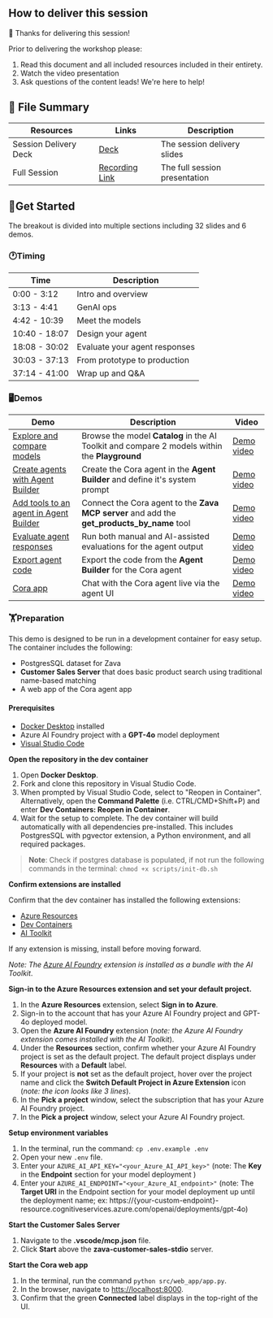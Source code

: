 ## How to deliver this session

🥇 Thanks for delivering this session!

Prior to delivering the workshop please:

1.  Read this document and all included resources included in their entirety.
2.  Watch the video presentation
3.  Ask questions of the content leads! We're here to help!


## 📁 File Summary

| Resources          | Links                            | Description |
|-------------------|----------------------------------|-------------------|
| Session Delivery Deck     |  [Deck](https://aka.ms/AAxryus) | The session delivery slides |
| Full Session | [Recording Link](https://youtu.be/uX66bjIKiaE) | The full session presentation |



## 🚀Get Started

The breakout is divided into multiple sections including 32 slides and 6 demos.

### 🕐Timing

| Time        | Description 
--------------|-------------
0:00 - 3:12   | Intro and overview
3:13 - 4:41   | GenAI ops
4:42 - 10:39   | Meet the models
10:40 - 18:07   | Design your agent
18:08 - 30:02   | Evaluate your agent responses
30:03 - 37:13   | From prototype to production
37:14 - 41:00  | Wrap up and Q&A

### 🖥️Demos

| Demo        | Description | Video 
--------------|-------------|-------------
[Explore and compare models](/docs/demos/explore-compare-models.md)   | Browse the model **Catalog** in the AI Toolkit and compare 2 models within the **Playground** | [Demo video](https://aka.ms/AAxqj4z)
[Create agents with Agent Builder](/docs/demos/create-agents.md)   | Create the Cora agent in the **Agent Builder** and define it's system prompt |  [Demo video](https://aka.ms/AAxq4rm)
[Add tools to an agent in Agent Builder](/docs/demos/add-tools.md)   | Connect the Cora agent to the **Zava MCP server** and add the **get_products_by_name** tool | [Demo video](https://aka.ms/AAxqc9k)
[Evaluate agent responses](/docs/demos/evaluate-agent-responses.md)   | Run both manual and AI-assisted evaluations for the agent output | [Demo video](https://aka.ms/AAxqc9h)
[Export agent code](/docs/demos/export-agent-code.md)   | Export the code from the **Agent Builder** for the Cora agent | [Demo video](https://aka.ms/AAxq4rl)
[Cora app](/docs/demos/cora-app.md)   | Chat with the Cora agent live via the agent UI | [Demo video](https://aka.ms/AAxqj51)

### 🏋️Preparation
This demo is designed to be run in a development container for easy setup. The container includes the following:
- PostgresSQL dataset for Zava
- **Customer Sales Server** that does basic product search using traditional name-based matching
- A web app of the Cora agent app

#### Prerequisites
- [Docker Desktop](https://www.docker.com/products/docker-desktop/) installed
- Azure AI Foundry project with a **GPT-4o** model deployment
- [Visual Studio Code](https://code.visualstudio.com)

**Open the repository in the dev container**

1. Open **Docker Desktop**.
1. Fork and clone this repository in Visual Studio Code.
1. When prompted by Visual Studio Code, select to "Reopen in Container". Alternatively, open the **Command Palette** (i.e. CTRL/CMD+Shift+P) and enter **Dev Containers: Reopen in Container**.
1. Wait for the setup to complete. The dev container will build automatically with all dependencies pre-installed. This includes PostgresSQL with pgvector extension, a Python environment, and all required packages.


> **Note**: Check if postgres database is populated, if not run the following commands in the terminal: ``chmod +x scripts/init-db.sh``

**Confirm extensions are installed**

Confirm that the dev container has installed the following extensions:
- [Azure Resources](https://marketplace.visualstudio.com/items?itemName=ms-azuretools.vscode-azureresourcegroups)
- [Dev Containers](https://marketplace.visualstudio.com/items?itemName=ms-vscode-remote.remote-containers)
- [AI Toolkit](https://aka.ms/AIToolkit)

If any extension is missing, install before moving forward.

*Note: The [Azure AI Foundry](https://marketplace.visualstudio.com/items?itemName=TeamsDevApp.vscode-ai-foundry) extension is installed as a bundle with the AI Toolkit*.

**Sign-in to the Azure Resources extension and set your default project.**

1. In the **Azure Resources** extension, select **Sign in to Azure**.
1. Sign-in to the account that has your Azure AI Foundry project and GPT-4o deployed model.
1. Open the **Azure AI Foundry** extension (*note: the Azure AI Foundry extension comes installed with the AI Toolkit*).
1. Under the **Resources** section, confirm whether your Azure AI Foundry project is set as the default project. The default project displays under **Resources** with a **Default** label.
1. If your project is **not** set as the default project, hover over the project name and click the **Switch Default Project in Azure Extension** icon (*note: the icon looks like 3 lines*).
1. In the **Pick a project** window, select the subscription that has your Azure AI Foundry project.
1. In the **Pick a project** window, select your Azure AI Foundry project.

**Setup environment variables**
1. In the terminal, run the command: `cp .env.example .env`
1. Open your new `.env` file.
1. Enter your `AZURE_AI_API_KEY="<your_Azure_AI_API_key>"` (note: The **Key** in the **Endpoint** section for your model deployment )
1. Enter your `AZURE_AI_ENDPOINT="<your_Azure_AI_endpoint>"` (note: The **Target URI** in the Endpoint section for your model deployment up until the deployment name; ex: https://{your-custom-endpoint}-resource.cognitiveservices.azure.com/openai/deployments/gpt-4o)

**Start the Customer Sales Server**

1. Navigate to the **.vscode/mcp.json** file.
1. Click **Start** above the **zava-customer-sales-stdio** server.

**Start the Cora web app**

1. In the terminal, run the command `python src/web_app/app.py`.
1. In the browser, navigate to [htts://localhost:8000](http://localhost:8000).
1. Confirm that the green **Connected** label displays in the top-right of the UI.
